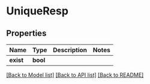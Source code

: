 # UniqueResp

## Properties
Name | Type | Description | Notes
------------ | ------------- | ------------- | -------------
**exist** | **bool** |  | 

[[Back to Model list]](../README.md#documentation-for-models) [[Back to API list]](../README.md#documentation-for-api-endpoints) [[Back to README]](../README.md)

